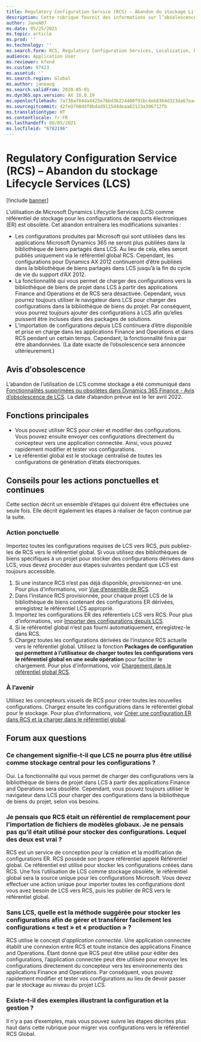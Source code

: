 ```yaml
---
title: Regulatory Configuration Service (RCS) – Abandon du stockage Lifecycle Services (LCS)
description: Cette rubrique fournit des informations sur l’obsolescence du stockage Microsoft Dynamics Lifecycle Services (LCS) prévu dans le cadre du déploiement du référentiel global Regulatory Configuration Service (RCS).
author: JaneA07
ms.date: 05/25/2021
ms.topic: article
ms.prod: ''
ms.technology: ''
ms.search.form: RCS, Regulatory Configuration Services, Localization, LCS storage, LCS storage deprecation
audience: Application User
ms.reviewer: kfend
ms.custom: 97423
ms.assetid: ''
ms.search.region: Global
ms.author: janeaug
ms.search.validFrom: 2020-05-01
ms.dyn365.ops.version: AX 10.0.19
ms.openlocfilehash: 7a738af04da4425e76bd3b224400f91bc4eb8364d323da67ea457eaba9e65643
ms.sourcegitcommit: 42fe9790ddf0bdad911544deaa82123a396712fb
ms.translationtype: HT
ms.contentlocale: fr-FR
ms.lasthandoff: 08/05/2021
ms.locfileid: "6782196"
---
```

# <a name="regulatory-configuration-service-rcs--lifecycle-services-lcs-storage-deprecation"></a>Regulatory Configuration Service (RCS) – Abandon du stockage Lifecycle Services (LCS)

[!include [banner](../includes/banner.md)]

L’utilisation de Microsoft Dynamics Lifecycle Services (LCS) comme référentiel de stockage pour les configurations de rapports électroniques (ER) est obsolète. Cet abandon entraînera les modifications suivantes :

- Les configurations produites par Microsoft qui sont utilisées dans les applications Microsoft Dynamics 365 ne seront plus publiées dans la bibliothèque de biens partagés dans LCS. Au lieu de cela, elles seront publiés uniquement via le référentiel global RCS. Cependant, les configurations pour Dynamics AX 2012 continueront d’être publiées dans la bibliothèque de biens partagés dans LCS jusqu’à la fin du cycle de vie du support d’AX 2012.
- La fonctionnalité qui vous permet de charger des configurations vers la bibliothèque de biens de projet dans LCS à partir des applications Finance and Operations et de RCS sera désactivée. Cependant, vous pourrez toujours utiliser le navigateur dans LCS pour charger des configurations dans la bibliothèque de biens du projet. Par conséquent, vous pourrez toujours ajouter des configurations à LCS afin qu’elles puissent être incluses dans des packages de solutions.
- L’importation de configurations depuis LCS continuera d’être disponible et prise en charge dans les applications Finance and Operations et dans RCS pendant un certain temps. Cependant, la fonctionnalité finira par être abandonnées. (La date exacte de l’obsolescence sera annoncée ultérieurement.)

## <a name="deprecation-notice"></a>Avis d′obsolescence

L’abandon de l’utilisation de LCS comme stockage a été communiqué dans [Fonctionnalités supprimées ou obsolètes dans Dynamics 365 Finance - Avis d’obsolescence de LCS](../get-started/removed-deprecated-features-finance.md#features-removed-or-deprecated-in-the-finance-10017-release). La date d’abandon prévue est le 1er avril 2022.

## <a name="key-features"></a>Fonctions principales

- Vous pouvez utiliser RCS pour créer et modifier des configurations. Vous pouvez ensuite envoyer ces configurations directement du concepteur vers une application connectée. Ainsi, vous pouvez rapidement modifier et tester vos configurations.
- Le référentiel global est le stockage centralisé de toutes les configurations de génération d’états électroniques.

## <a name="guidance-for-one-time-and-ongoing-actions"></a>Conseils pour les actions ponctuelles et continues

Cette section décrit un ensemble d’étapes qui doivent être effectuées une seule fois. Elle décrit également les étapes à réaliser de façon continue par la suite.

### <a name="one-time-action"></a>Action ponctuelle

Importez toutes les configurations requises de LCS vers RCS, puis publiez-les de RCS vers le référentiel global. Si vous utilisez des bibliothèques de biens spécifiques à un projet pour stocker des configurations dérivées dans LCS, vous devez procéder aux étapes suivantes pendant que LCS est toujours accessible.

1. Si une instance RCS n’est pas déjà disponible, provisionnez-en une. Pour plus d’informations, voir [Vue d’ensemble de RCS](rcs-overview.md).
2. Dans l’instance RCS provisionnée, pour chaque projet LCS de la bibliothèque de biens contenant des configurations ER dérivées, enregistrez le référentiel LCS approprié.
3. Importez les configurations ER des référentiels LCS vers RCS. Pour plus d’informations, voir [Importer des configurations depuis LCS](../../dev-itpro/analytics/tasks/er-import-configuration-lifecycle-services.md).
4. Si le référentiel global n’est pas fourni automatiquement, enregistrez-le dans RCS.
5. Chargez toutes les configurations dérivées de l’instance RCS actuelle vers le référentiel global. Utilisez la fonction **Packages de configuration qui permettent à l’utilisateur de charger toutes les configurations vers le référentiel global en une seule opération** pour faciliter le chargement. Pour plus d’informations, voir [Chargement dans le référentiel global RCS](rcs-global-repo-upload.md).

### <a name="going-forward"></a>À l’avenir

Utilisez les concepteurs visuels de RCS pour créer toutes les nouvelles configurations. Chargez ensuite les configurations dans le référentiel global pour le stockage. Pour plus d’informations, voir [Créer une configuration ER dans RCS et la charger dans le référentiel global](rcs-global-repo-upload.md).

## <a name="frequently-asked-questions"></a>Forum aux questions

### <a name="does-this-change-mean-that-lcs-cant-be-used-as-central-storage-for-configurations"></a>Ce changement signifie-t-il que LCS ne pourra plus être utilisé comme stockage central pour les configurations ?

Oui. La fonctionnalité qui vous permet de charger des configurations vers la bibliothèque de biens de projet dans LCS à partir des applications Finance and Operations sera obsolète. Cependant, vous pouvez toujours utiliser le navigateur dans LCS pour charger des configurations dans la bibliothèque de biens du projet, selon vos besoins.

### <a name="i-thought-that-rcs-was-a-replacement-repository-for-importing-global-template-files-i-didnt-think-that-its-used-to-store-configurations-which-is-correct"></a>Je pensais que RCS était un référentiel de remplacement pour l’importation de fichiers de modèles globaux. Je ne pensais pas qu’il était utilisé pour stocker des configurations. Lequel des deux est vrai ?

RCS est un service de conception pour la création et la modification de configurations ER. RCS possède son propre référentiel appelé Référentiel global. Ce référentiel est utilisé pour stocker les configurations créées dans RCS. Une fois l’utilisation de LCS comme stockage obsolète, le référentiel global sera la source unique pour les configurations Microsoft. Vous devez effectuer une action unique pour importer toutes les configurations dont vous avez besoin de LCS vers RCS, puis les publier de RCS vers le référentiel global.

### <a name="without-lcs-what-is-the-suggested-way-to-store-configurations-so-that-test-and-production-configurations-can-easily-be-managed-and-transferred"></a>Sans LCS, quelle est la méthode suggérée pour stocker les configurations afin de gérer et transférer facilement les configurations « test » et « production » ?

RCS utilise le concept d’*application connectée*. Une application connectée établit une connexion entre RCS et toute instance des applications Finance and Operations. Étant donné que RCS peut être utilisé pour éditer des configurations, l’application connectée peut être utilisée pour envoyer les configurations directement du concepteur vers les environnements des applications Finance and Operations. Par conséquent, vous pouvez rapidement modifier et tester vos configurations au lieu de devoir passer par le stockage au niveau du projet LCS.

### <a name="are-there-any-examples-that-show-the-setup-and-management"></a>Existe-t-il des exemples illustrant la configuration et la gestion ?

Il n’y a pas d’exemples, mais vous pouvez suivre les étapes décrites plus haut dans cette rubrique pour migrer vos configurations vers le référentiel RCS Global.
